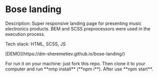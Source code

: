 # Bose landing
<p>Description: Super responsive landing page for presenting music electronics products. BEM and SCSS preprocessors were used in the execution process.</p>
<p>Tech stack: HTML, SCSS, JS</p>
<p> [DEMO](https://dm-sheremetiev.github.io/bose-landing/) </p>
<p>For run it on your machine: just fork this repo. Then clone it to your computer and run **nmp install** (**npm i**). After use **npm start**.</p>
